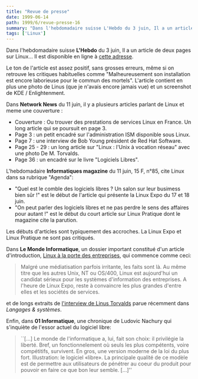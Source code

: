 ```yaml
---
title: "Revue de presse"
date: 1999-06-14
path: 1999/6/revue-presse-16
summary: "Dans l'hebdomadaire suisse L'Hebdo du 3 juin, Il a un article de deux pages sur Linux..."
tags: ['Linux']
---
```


<P>
Dans l'hebdomadaire suisse <B>L'Hebdo</B> du 3 juin, Il a un article
de deux pages sur Linux...  Il est disponible en ligne à <A HREF="http://www.webdo.ch/hebdo/hebdo_1999/hebdo_22/labo_22.html">cette adresse</A>.
</P>

<P>
Le ton de l'article est assez positif, sans grosses erreurs, même si on
retrouve les critiques habituelles comme "Malheureusement son installation
est encore laborieuse pour le commun des mortels".
L'article contient en plus une photo de Linus (que je n'avais encore jamais
vue) et un screenshot de KDE / Enlightenment.
</P>

<P>Dans <B>Network News</B> du 11 juin,
il y a plusieurs articles parlant de Linux et meme une couverture :</P>

<UL>

<LI>Couverture : Ou trouver des prestations de services Linux en France.
Un long article qui se poursuit en page 3.
<LI>Page 3 : un petit encadré sur l'administration ISM disponible sous
Linux.
<LI>Page 7 : une interview de Bob Young président de Red Hat Software.
<LI>Page 25 - 29 : un long article sur "Linux : l'Unix à vocation réseau"
avec une photo De M. Torvalds.
<LI>Page 36 : un encadré sur le livre "Logiciels Libres".
</UL>

<P>L'hebdomadaire <B>Informatiques magazine</B> du 11 juin, 15 F, n°85, cite
Linux dans sa rubrique "Agenda":</P>

<UL>

<LI>"Quel est le comble des logiciels libres ? Un salon sur leur busimess
bien sûr !" est le début de l'article qui présente la Linux Expo du 17
et 18 juin.
<LI>"On peut parler des logiciels libres et ne pas perdre le sens des
affaires pour autant !" est le début du court article sur Linux Pratique
dont le magazine cite la parution.
</UL>

<P>Les débuts d'articles sont typiquement des accroches. La Linux Expo et
Linux Pratique ne sont pas critiqués.</P>

<P>Dans <B>Le Monde Informatique</B>, un dossier important constitué
d'un article d'introduction,
<A HREF="http://www.lmi.fr/src/lmi/article/articlel.nsf/article/27F4D703069E52E0C125678D0034C37D?OpenDocument">Linux à la porte des entreprises</A>,
qui commence comme ceci:</P>

<P><BLOCKQUOTE> Malgré une médiatisation parfois irritante, les faits sont
là. Au même titre que les autres Unix, NT ou OS/400, Linux est aujourd'hui
un candidat sérieux pour les systèmes d'information des entreprises. A
l'heure de Linux Expo, reste à convaincre les plus grandes d'entre elles
et les sociétés de services.  </BLOCKQUOTE></P>

<P>et de longs extraits de <A HREF="http://www.lmi.fr/src/lmi/homepage.nsf/Pages/75EA0528A9FA3E0DC1256790005F2AAD?OpenDocument">l'interview
de Linus Torvalds</A> parue récemment dans <EM>Langages &amp;
systèmes</EM>.</P>

<P>
Enfin, dans <B>01 Informatique</B>, une chronique de Ludovic Nachury
qui s'inquiète de l'essor actuel du logiciel libre:
</P>

<BLOCKQUOTE>
``[...] Le monde de l'informatique a, lui,  fait son choix: il privilégie
la liberté. Bref, un fonctionnelement où seuls les plus compétents,
voire compétitifs, survivent. En gros, une version moderne de la loi
du plus fort. Illustration: le logiciel «libre». La principale qualité
de ce modèle est de permettre aux utilisateurs de pénétrer au coeur du
produit pour pouvoir en faire ce que bon leur semble. [...]''
</BLOCKQUOTE>


